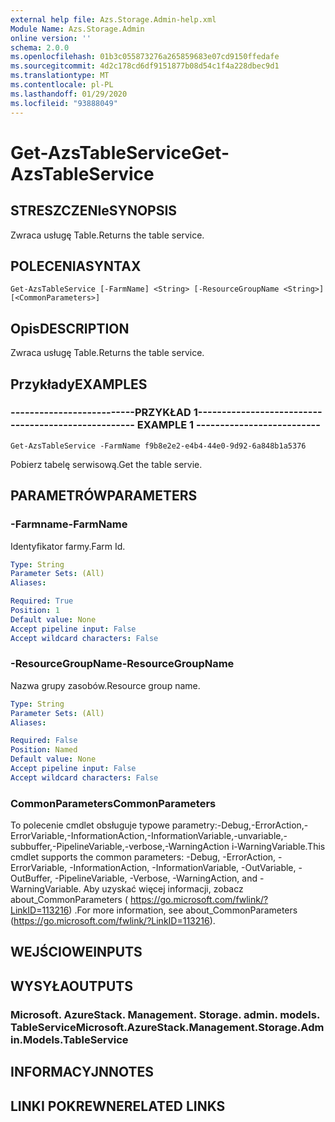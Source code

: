 ```yaml
---
external help file: Azs.Storage.Admin-help.xml
Module Name: Azs.Storage.Admin
online version: ''
schema: 2.0.0
ms.openlocfilehash: 01b3c055873276a265859683e07cd9150ffedafe
ms.sourcegitcommit: 4d2c178cd6df9151877b08d54c1f4a228dbec9d1
ms.translationtype: MT
ms.contentlocale: pl-PL
ms.lasthandoff: 01/29/2020
ms.locfileid: "93888049"
---
```

# <span data-ttu-id="10455-101">Get-AzsTableService</span><span class="sxs-lookup"><span data-stu-id="10455-101">Get-AzsTableService</span></span>

## <span data-ttu-id="10455-102">STRESZCZENIe</span><span class="sxs-lookup"><span data-stu-id="10455-102">SYNOPSIS</span></span>
<span data-ttu-id="10455-103">Zwraca usługę Table.</span><span class="sxs-lookup"><span data-stu-id="10455-103">Returns the table service.</span></span>

## <span data-ttu-id="10455-104">POLECENIA</span><span class="sxs-lookup"><span data-stu-id="10455-104">SYNTAX</span></span>

```
Get-AzsTableService [-FarmName] <String> [-ResourceGroupName <String>] [<CommonParameters>]
```

## <span data-ttu-id="10455-105">Opis</span><span class="sxs-lookup"><span data-stu-id="10455-105">DESCRIPTION</span></span>
<span data-ttu-id="10455-106">Zwraca usługę Table.</span><span class="sxs-lookup"><span data-stu-id="10455-106">Returns the table service.</span></span>

## <span data-ttu-id="10455-107">Przykłady</span><span class="sxs-lookup"><span data-stu-id="10455-107">EXAMPLES</span></span>

### <span data-ttu-id="10455-108">--------------------------PRZYKŁAD 1--------------------------</span><span class="sxs-lookup"><span data-stu-id="10455-108">-------------------------- EXAMPLE 1 --------------------------</span></span>
```
Get-AzsTableService -FarmName f9b8e2e2-e4b4-44e0-9d92-6a848b1a5376
```

<span data-ttu-id="10455-109">Pobierz tabelę serwisową.</span><span class="sxs-lookup"><span data-stu-id="10455-109">Get the table servie.</span></span>

## <span data-ttu-id="10455-110">PARAMETRÓW</span><span class="sxs-lookup"><span data-stu-id="10455-110">PARAMETERS</span></span>

### <span data-ttu-id="10455-111">-Farmname</span><span class="sxs-lookup"><span data-stu-id="10455-111">-FarmName</span></span>
<span data-ttu-id="10455-112">Identyfikator farmy.</span><span class="sxs-lookup"><span data-stu-id="10455-112">Farm Id.</span></span>

```yaml
Type: String
Parameter Sets: (All)
Aliases: 

Required: True
Position: 1
Default value: None
Accept pipeline input: False
Accept wildcard characters: False
```

### <span data-ttu-id="10455-113">-ResourceGroupName</span><span class="sxs-lookup"><span data-stu-id="10455-113">-ResourceGroupName</span></span>
<span data-ttu-id="10455-114">Nazwa grupy zasobów.</span><span class="sxs-lookup"><span data-stu-id="10455-114">Resource group name.</span></span>

```yaml
Type: String
Parameter Sets: (All)
Aliases: 

Required: False
Position: Named
Default value: None
Accept pipeline input: False
Accept wildcard characters: False
```

### <span data-ttu-id="10455-115">CommonParameters</span><span class="sxs-lookup"><span data-stu-id="10455-115">CommonParameters</span></span>
<span data-ttu-id="10455-116">To polecenie cmdlet obsługuje typowe parametry:-Debug,-ErrorAction,-ErrorVariable,-InformationAction,-InformationVariable,-unvariable,-subbuffer,-PipelineVariable,-verbose,-WarningAction i-WarningVariable.</span><span class="sxs-lookup"><span data-stu-id="10455-116">This cmdlet supports the common parameters: -Debug, -ErrorAction, -ErrorVariable, -InformationAction, -InformationVariable, -OutVariable, -OutBuffer, -PipelineVariable, -Verbose, -WarningAction, and -WarningVariable.</span></span> <span data-ttu-id="10455-117">Aby uzyskać więcej informacji, zobacz about_CommonParameters ( https://go.microsoft.com/fwlink/?LinkID=113216) .</span><span class="sxs-lookup"><span data-stu-id="10455-117">For more information, see about_CommonParameters (https://go.microsoft.com/fwlink/?LinkID=113216).</span></span>

## <span data-ttu-id="10455-118">WEJŚCIOWE</span><span class="sxs-lookup"><span data-stu-id="10455-118">INPUTS</span></span>

## <span data-ttu-id="10455-119">WYSYŁA</span><span class="sxs-lookup"><span data-stu-id="10455-119">OUTPUTS</span></span>

### <span data-ttu-id="10455-120">Microsoft. AzureStack. Management. Storage. admin. models. TableService</span><span class="sxs-lookup"><span data-stu-id="10455-120">Microsoft.AzureStack.Management.Storage.Admin.Models.TableService</span></span>

## <span data-ttu-id="10455-121">INFORMACYJN</span><span class="sxs-lookup"><span data-stu-id="10455-121">NOTES</span></span>

## <span data-ttu-id="10455-122">LINKI POKREWNE</span><span class="sxs-lookup"><span data-stu-id="10455-122">RELATED LINKS</span></span>

